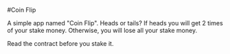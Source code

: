 #Coin Flip

A simple app named "Coin Flip".
Heads or tails?
If heads you will get 2 times of your stake money.
Otherwise, you will lose all your stake money.

Read the contract before you stake it.